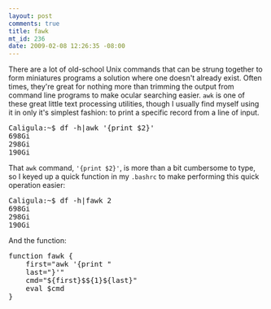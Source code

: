 ```yaml
--- 
layout: post
comments: true
title: fawk
mt_id: 236
date: 2009-02-08 12:26:35 -08:00
---
```

There are a lot of old-school Unix commands that can be strung together to form miniatures programs a solution where one doesn't already exist.  Often times, they're great for nothing more than trimming the output from command line programs to make ocular searching easier.  `awk` is one of these great little text processing utilities, though I usually find myself using it in only it's simplest fashion: to print a specific record from a line of input.
<pre class="brush: bash;">Caligula:~$ df -h|awk '{print $2}'
698Gi
298Gi
190Gi</pre>
That `awk` command, `'{print $2}'`, is more than a bit cumbersome to type, so I keyed up a quick function in my `.bashrc` to make performing this quick operation easier:
<pre class="brush: bash;">Caligula:~$ df -h|fawk 2
698Gi
298Gi
190Gi</pre>
And the function:
<pre class="brush: bash;">function fawk {
    first="awk '{print "
    last="}'"
    cmd="${first}$${1}${last}"
    eval $cmd
}</pre>
